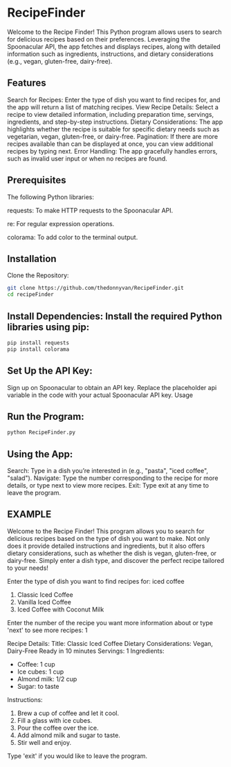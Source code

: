 # RecipeFinder
Welcome to the Recipe Finder! This Python program allows users to search for delicious recipes based on their preferences. Leveraging the Spoonacular API, the app fetches and displays recipes, along with detailed information such as ingredients, instructions, and dietary considerations (e.g., vegan, gluten-free, dairy-free).

## Features
Search for Recipes: Enter the type of dish you want to find recipes for, and the app will return a list of matching recipes.
View Recipe Details: Select a recipe to view detailed information, including preparation time, servings, ingredients, and step-by-step instructions.
Dietary Considerations: The app highlights whether the recipe is suitable for specific dietary needs such as vegetarian, vegan, gluten-free, or dairy-free.
Pagination: If there are more recipes available than can be displayed at once, you can view additional recipes by typing next.
Error Handling: The app gracefully handles errors, such as invalid user input or when no recipes are found.
## Prerequisites
The following Python libraries:

requests: To make HTTP requests to the Spoonacular API.

re: For regular expression operations.

colorama: To add color to the terminal output.

## Installation
Clone the Repository:

```bash
git clone https://github.com/thedonnyvan/RecipeFinder.git
cd recipeFinder
```

## Install Dependencies: Install the required Python libraries using pip:
```bash
pip install requests 
pip install colorama
```

## Set Up the API Key:
Sign up on Spoonacular to obtain an API key.
Replace the placeholder api variable in the code with your actual Spoonacular API key.
Usage

## Run the Program:

```bash
python RecipeFinder.py
```
## Using the App:

Search: Type in a dish you’re interested in (e.g., "pasta", "iced coffee", "salad").
Navigate: Type the number corresponding to the recipe for more details, or type next to view more recipes.
Exit: Type exit at any time to leave the program.

## EXAMPLE
Welcome to the Recipe Finder! This program allows you to search for delicious 
recipes based on the type of dish you want to make. Not only does it provide detailed 
instructions and ingredients, but it also offers dietary considerations, 
such as whether the dish is vegan, gluten-free, or dairy-free. Simply enter a dish 
type, and discover the perfect recipe tailored to your needs!

Enter the type of dish you want to find recipes for: iced coffee

1. Classic Iced Coffee
2. Vanilla Iced Coffee
3. Iced Coffee with Coconut Milk

Enter the number of the recipe you want more information about or type 'next' to see more recipes: 1

Recipe Details:
Title: Classic Iced Coffee
Dietary Considerations: Vegan, Dairy-Free
Ready in 10 minutes
Servings: 1
Ingredients:
  - Coffee: 1 cup
  - Ice cubes: 1 cup
  - Almond milk: 1/2 cup
  - Sugar: to taste

Instructions:
1. Brew a cup of coffee and let it cool.
2. Fill a glass with ice cubes.
3. Pour the coffee over the ice.
4. Add almond milk and sugar to taste.
5. Stir well and enjoy.

Type 'exit' if you would like to leave the program.
